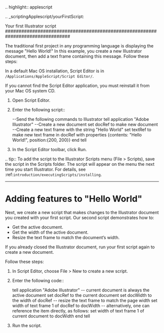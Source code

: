 .. highlight:: applescript

.. _scriptingApplescript/yourFirstScript:

Your first Illustrator script
################################################################################

The traditional first project in any programming language is displaying the message "Hello World!" In this example, you create a new Illustrator document, then add a text frame containing this message. Follow these steps:

In a default Mac OS installation, Script Editor is in ``/Applications/AppleScript/Script Editor/``.

If you cannot find the Script Editor application, you must reinstall it from your Mac OS system CD.

1. Open Script Editor.
2. Enter the following script::

    --Send the following commands to Illustrator
    tell application "Adobe Illustrator"
    --Create a new document
    set docRef to make new document
    --Create a new text frame with the string "Hello World"
    set textRef to make new text frame in docRef
    with properties {contents: "Hello World!", position:{200, 200}}
    end tell

3. In the Script Editor toolbar, click Run.

.. tip::
  To add the script to the Illustrator Scripts menu (File > Scripts), save the script in the Scripts folder. The script will appear on the menu the next time you start Illustrator. For details, see :ref:`introduction/executingScripts/installing`.

----

Adding features to "Hello World"
================================================================================

Next, we create a new script that makes changes to the Illustrator document you created with your first script. Our second script demonstrates how to:

- Get the active document.
- Get the width of the active document.
- Resize the text frame to match the document’s width.

If you already closed the Illustrator document, run your first script again to create a new document.

Follow these steps:

1. In Script Editor, choose File > New to create a new script.
2. Enter the following code::

    tell application "Adobe Illustrator"
    -- current document is always the active document
    set docRef to the current document
    set docWidth to the width of docRef
    -- resize the text frame to match the page width
    set width of text frame 1 of docRef to docWidth
    -- alternatively, one can reference the item directly, as follows:
    set width of text frame 1 of current document to docWidth
    end tell

3. Run the script.
